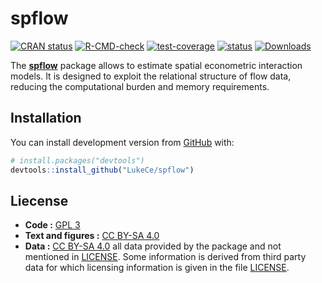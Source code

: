 
<!-- README.md is generated from README.Rmd. Please edit that file -->

# spflow

<!-- badges: start -->

[![CRAN
status](https://www.r-pkg.org/badges/version/spflow)](https://CRAN.R-project.org/package=spflow)
[![R-CMD-check](https://github.com/LukeCe/spflow/workflows/R-CMD-check/badge.svg)](https://github.com/LukeCe/spflow/actions)
[![test-coverage](https://codecov.io/gh/LukeCe/spflow/branch/master/graph/badge.svg)](https://github.com/LukeCe/spflow/actions)
[![status](https://tinyverse.netlify.com/badge/spflow)](https://CRAN.R-project.org/package=spflow)
[![Downloads](http://cranlogs.r-pkg.org/badges/spflow?color=brightgreen)](http://www.r-pkg.org/pkg/spflow)
<!-- badges: end -->

The [**spflow**](https://lukece.github.io/spflow/) package allows to
estimate spatial econometric interaction models. It is designed to
exploit the relational structure of flow data, reducing the
computational burden and memory requirements.

## Installation

<!-- You can install the released version of spflow from [CRAN](https://CRAN.R-project.org) with: -->
<!-- ``` r -->
<!-- install.packages("spflow") -->
<!-- ``` -->
<!-- And the  -->

You can install development version from [GitHub](https://github.com/)
with:

``` r
# install.packages("devtools")
devtools::install_github("LukeCe/spflow")
```

## Liecense

-   **Code :** [GPL 3](https://www.r-project.org/Licenses/GPL-3)  
-   **Text and figures :** [CC BY-SA
    4.0](https://www.r-project.org/Licenses/CC-BY-SA-4.0)  
-   **Data :** [CC BY-SA
    4.0](https://www.r-project.org/Licenses/CC-BY-SA-4.0) all data
    provided by the package and not mentioned in [LICENSE](LICENSE).
    Some information is derived from third party data for which
    licensing information is given in the file [LICENSE](LICENSE).

